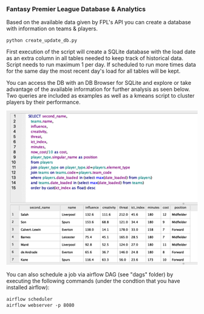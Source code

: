 ### Fantasy Premier League Database & Analytics

Based on the available data given by FPL's API you can create a database with information on teams & players. 

```
python create_update_db.py
```

First execution of the script will create a SQLite database with the load date as an extra column in all tables needed to keep track of historical data. Script needs to run maximum 1 per day. If scheduled to run more times data for the same day the most recent day's load for all tables will be kept.

You can access the DB with an DB Browser for SQLite and explore or take advantage of the available information for further analysis as seen below. Two queries are included as examples as well as a kmeans script to cluster players by their performance.

![](screenshot.png)

You can also schedule a job via airflow DAG (see "dags" folder) by executing the following commands (under the condtion that you have installed airflow):
```
airflow scheduler
airflow webserver -p 8080
```


